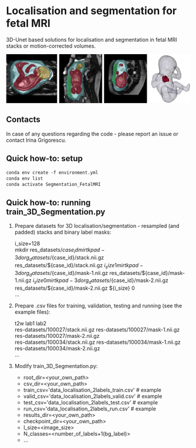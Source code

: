 # Localisation and segmentation for fetal MRI 

3D-Unet based solutions for localisation and segmentation in fetal MRI stacks or motion-corrected volumes. 

![GitHub Logo](whole-body-btfe-example.png)

## Contacts

In case of any questions regarding the code - please report an issue or contact Irina Grigorescu. 


## Quick how-to: setup

	conda env create -f environment.yml
	conda env list
	conda activate Segmentation_FetalMRI


## Quick how-to: running train_3D_Segmentation.py

1. Prepare datasets for 3D localisation/segmentation - resampled (and padded) stacks and binary label masks:

	i_size=128   
	mkdir res_datasets/${case_id}   
	mirtk pad-3d org_datasets/${case_id}/stack.nii.gz res_datasets/${case_id}/stack.nii.gz ${i_size} 1   
	mirtk pad-3d org_datasets/${case_id}/mask-1.nii.gz res_datasets/${case_id}/mask-1.nii.gz ${i_size} 0   
	mirtk pad-3d org_datasets/${case_id}/mask-2.nii.gz res_datasets/${case_id}/mask-2.nii.gz ${i_size} 0   
	...

2. Prepare .csv files for training, validation, testing and running (see the example files):

    t2w                                       lab1                                       lab2   
    res-datasets/100027/stack.nii.gz    res-datasets/100027/mask-1.nii.gz    res-datasets/100027/mask-2.nii.gz   
    res-datasets/100034/stack.nii.gz    res-datasets/100034/mask-1.nii.gz    res-datasets/100034/mask-2.nii.gz   
    ...   

3. Modify train_3D_Segmentation.py:

    - root_dir=<your_own_path>
    - csv_dir=<your_own_path>
    - train_csv='data_localisation_2labels_train.csv'  # example
    - valid_csv='data_localisation_2labels_valid.csv'  # example
    - test_csv='data_localisation_2labels_test.csv'    # example
    -  run_csv='data_localisation_2labels_run.csv'    # example
    - results_dir=<your_own_path>
    - checkpoint_dir=<your_own_path>
    - I_size=<image_size>
    - N_classes=<number_of_labels+1(bg_label)>
    - ...


